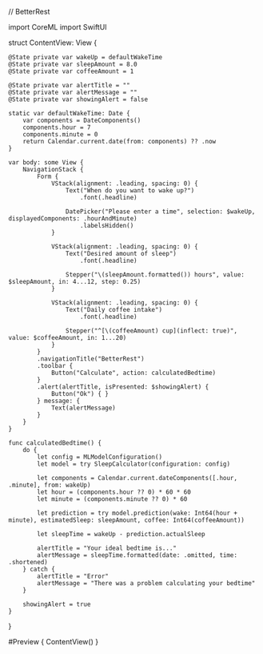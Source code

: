 //  BetterRest

import CoreML
import SwiftUI

struct ContentView: View {
    
    @State private var wakeUp = defaultWakeTime
    @State private var sleepAmount = 8.0
    @State private var coffeeAmount = 1

    @State private var alertTitle = ""
    @State private var alertMessage = ""
    @State private var showingAlert = false
    
    static var defaultWakeTime: Date {
        var components = DateComponents()
        components.hour = 7
        components.minute = 0
        return Calendar.current.date(from: components) ?? .now
    }
    
    var body: some View {
        NavigationStack {
            Form {
                VStack(alignment: .leading, spacing: 0) {
                    Text("When do you want to wake up?")
                        .font(.headline)
                    
                    DatePicker("Please enter a time", selection: $wakeUp, displayedComponents: .hourAndMinute)
                        .labelsHidden()
                }
                
                VStack(alignment: .leading, spacing: 0) {
                    Text("Desired amount of sleep")
                        .font(.headline)
                    
                    Stepper("\(sleepAmount.formatted()) hours", value: $sleepAmount, in: 4...12, step: 0.25)
                }
                
                VStack(alignment: .leading, spacing: 0) {
                    Text("Daily coffee intake")
                        .font(.headline)
                    
                    Stepper("^[\(coffeeAmount) cup](inflect: true)", value: $coffeeAmount, in: 1...20)
                }
            }
            .navigationTitle("BetterRest")
            .toolbar {
                Button("Calculate", action: calculatedBedtime)
            }
            .alert(alertTitle, isPresented: $showingAlert) {
                Button("Ok") { }
            } message: {
                Text(alertMessage)
            }
        }
    }
    
    func calculatedBedtime() {
        do {
            let config = MLModelConfiguration()
            let model = try SleepCalculator(configuration: config)
            
            let components = Calendar.current.dateComponents([.hour, .minute], from: wakeUp)
            let hour = (components.hour ?? 0) * 60 * 60
            let minute = (components.minute ?? 0) * 60
            
            let prediction = try model.prediction(wake: Int64(hour + minute), estimatedSleep: sleepAmount, coffee: Int64(coffeeAmount))
            
            let sleepTime = wakeUp - prediction.actualSleep
            
            alertTitle = "Your ideal bedtime is..."
            alertMessage = sleepTime.formatted(date: .omitted, time: .shortened)
        } catch {
            alertTitle = "Error"
            alertMessage = "There was a problem calculating your bedtime"
        }
        
        showingAlert = true
    }
}

#Preview {
    ContentView()
}
